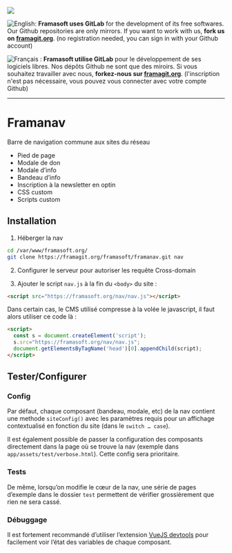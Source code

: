 [![](https://framagit.org/assets/favicon-075eba76312e8421991a0c1f89a89ee81678bcde72319dd3e8047e2a47cd3a42.ico)](https://framagit.org)

![English:](https://upload.wikimedia.org/wikipedia/commons/thumb/a/ae/Flag_of_the_United_Kingdom.svg/20px-Flag_of_the_United_Kingdom.svg.png) **Framasoft uses GitLab** for the development of its free softwares. Our Github repositories are only mirrors.
If you want to work with us, **fork us on [framagit.org](https://framagit.org)**. (no registration needed, you can sign in with your Github account)

![Français :](https://upload.wikimedia.org/wikipedia/commons/thumb/c/c3/Flag_of_France.svg/20px-Flag_of_France.svg.png) **Framasoft utilise GitLab** pour le développement de ses logiciels libres. Nos dépôts Github ne sont que des miroirs.
Si vous souhaitez travailler avec nous, **forkez-nous sur [framagit.org](https://framagit.org)**. (l'inscription n'est pas nécessaire, vous pouvez vous connecter avec votre compte Github)
* * *

Framanav
========

Barre de navigation commune aux sites du réseau
+ Pied de page
+ Modale de don
+ Modale d’info
+ Bandeau d’info
+ Inscription à la newsletter en optin
+ CSS custom
+ Scripts custom

Installation
--------------------
1) Héberger la nav
```bash
cd /var/www/framasoft.org/
git clone https://framagit.org/framasoft/framanav.git nav
```

2) Configurer le serveur pour autoriser les requête Cross-domain

3) Ajouter le script `nav.js` à la fin du `<body>` du site :
```html
<script src="https://framasoft.org/nav/nav.js"></script>
```

Dans certain cas, le CMS utilisé compresse à la volée le javascript,
il faut alors utiliser ce code là :
```html
<script>
  const s = document.createElement('script');
  s.src="https://framasoft.org/nav/nav.js";
  document.getElementsByTagName('head')[0].appendChild(script);
</script>
```

Tester/Configurer
--------------------
### Config
Par défaut, chaque composant (bandeau, modale, etc) de la nav contient
une methode `siteConfig()` avec les paramètres requis pour un affichage
contextualisé en fonction du site (dans le `switch … case`).

Il est également possible de passer la configuration des composants directement
dans la page où se trouve la nav (exemple dans `app/assets/test/verbose.html`).
Cette config sera prioritaire.

### Tests
De même, lorsqu’on modifie le cœur de la nav, une série de pages d’exemple dans
le dossier `test` permettent de vérifier grossièrement que rien ne sera cassé.

### Débuggage
Il est fortement recommandé d’utiliser l’extension
[VueJS devtools](https://addons.mozilla.org/fr/firefox/addon/vue-js-devtools/)
pour facilement voir l’état des variables de chaque composant.
